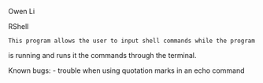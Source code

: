 Owen Li

RShell

	This program allows the user to input shell commands while the program 
is running and runs it the commands through the terminal.

Known bugs:
	- trouble when using quotation marks in an echo command

